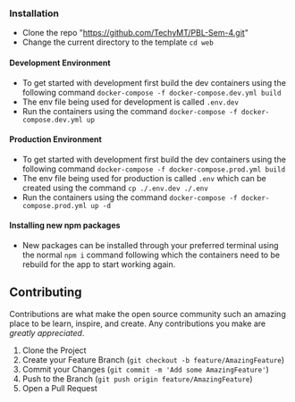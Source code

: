 ### Installation
- Clone the repo "https://github.com/TechyMT/PBL-Sem-4.git"
- Change the current directory to the template `cd web`
#### Development Environment
- To get started with development first build the dev containers using the following command `docker-compose -f docker-compose.dev.yml build`
- The env file being used for development is called `.env.dev`
- Run the containers using the command `docker-compose -f docker-compose.dev.yml up`
#### Production Environment
- To get started with development first build the dev containers using the following command `docker-compose -f docker-compose.prod.yml build`
- The env file being used for production is called `.env` which can be created using the command `cp ./.env.dev ./.env`
- Run the containers using the command `docker-compose -f docker-compose.prod.yml up -d`
#### Installing new npm packages
- New packages can be installed through your preferred terminal using the normal `npm i` command following which the containers need to be rebuild for the app to start working again.


## Contributing
Contributions are what make the open source community such an amazing place to be learn, inspire, and create. Any contributions you make are *greatly appreciated*.

1.  Clone the Project
2.  Create your Feature Branch (`git checkout -b feature/AmazingFeature`)
3.  Commit your Changes (`git commit -m 'Add some AmazingFeature'`)
4.  Push to the Branch (`git push origin feature/AmazingFeature`)
5.  Open a Pull Request